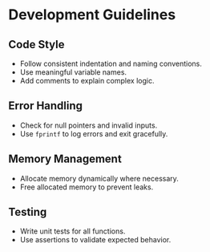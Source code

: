 # Development Guidelines

## Code Style
- Follow consistent indentation and naming conventions.
- Use meaningful variable names.
- Add comments to explain complex logic.

## Error Handling
- Check for null pointers and invalid inputs.
- Use `fprintf` to log errors and exit gracefully.

## Memory Management
- Allocate memory dynamically where necessary.
- Free allocated memory to prevent leaks.

## Testing
- Write unit tests for all functions.
- Use assertions to validate expected behavior.
